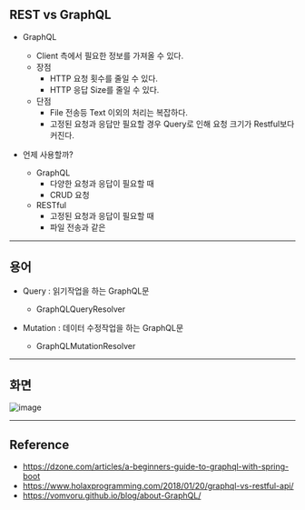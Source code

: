 ## REST vs GraphQL
* GraphQL
    * Client 측에서 필요한 정보를 가져올 수 있다.
    * 장점
        * HTTP 요청 횟수를 줄일 수 있다.
        * HTTP 응답 Size를 줄일 수 있다.
     * 단점
        * File 전송등 Text 이외의 처리는 복잡하다.
        * 고정된 요청과 응답만 필요할 경우 Query로 인해 요청 크기가 Restful보다 커진다.
        
* 언제 사용할까?
    * GraphQL
        * 다양한 요청과 응답이 필요할 때
        * CRUD 요청
    * RESTful
        * 고정된 요청과 응답이 필요할 때
        * 파일 전송과 같은 
        
***

## 용어
* Query : 읽기작업을 하는 GraphQL문
    * GraphQLQueryResolver
    
* Mutation : 데이터 수정작업을 하는 GraphQL문
    * GraphQLMutationResolver
    
***
    
## 화면
![image](https://user-images.githubusercontent.com/25604495/86092290-43bf2200-bae8-11ea-8e26-9f3f1795e76d.png)

***

## Reference
* https://dzone.com/articles/a-beginners-guide-to-graphql-with-spring-boot
* https://www.holaxprogramming.com/2018/01/20/graphql-vs-restful-api/
* https://vomvoru.github.io/blog/about-GraphQL/
